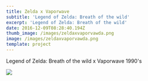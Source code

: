 ```yaml
---
title: Zelda x Vaporwave
subtitle: 'Legend of Zelda: Breath of the wild'
excerpt: 'Legend of Zelda: Breath of the wild'
date: 2016-12-09T08:28:40.194Z
thumb_image: /images/zeldaxvaporvawda.png
image: /images/zeldaxvaporvawda.png
template: project
---
```

Legend of Zelda: Breath of the wild x Vaporwave 1990's



![](/images/ambfjkabdkasjd.jpg)
